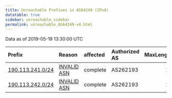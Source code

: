 ```yaml
---
title: Unreachable Prefixes in AS64249 (IPv4)
datatable: true
sidebar: unreachable_sidebar
permalink: unreachable_AS64249-v4.html
---
```


Data as of 2019-05-19 13:30:00 UTC


<div class="datatable-begin"></div>

| Prefix                                                     | Reason                                                                                                  | affected   | Authorized AS   |   MaxLength | Anchor                                         |   unreachable /24s |
|:-----------------------------------------------------------|:--------------------------------------------------------------------------------------------------------|:-----------|:----------------|------------:|:-----------------------------------------------|-------------------:|
| [190.113.241.0/24](https://stat.ripe.net/190.113.241.0/24) | [INVALID ASN](https://rpki-validator.ripe.net/announcement-preview?asn=AS64249&prefix=190.113.241.0/24) | complete   | AS262193        |          22 | [LACNIC](unreachable_LACNIC_RPKI_Root-v4.html) |                  1 |
| [190.113.242.0/24](https://stat.ripe.net/190.113.242.0/24) | [INVALID ASN](https://rpki-validator.ripe.net/announcement-preview?asn=AS64249&prefix=190.113.242.0/24) | complete   | AS262193        |          22 | [LACNIC](unreachable_LACNIC_RPKI_Root-v4.html) |                  1 |

<div class="datatable-end"></div>